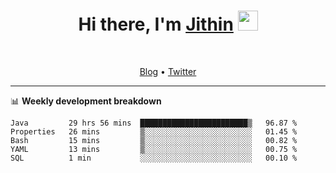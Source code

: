 <h1 align="center">Hi there, I'm <a href="https://jithset.github.io/" target="_blank">Jithin</a> <img
src="https://github.com/blackcater/blackcater/raw/main/images/Hi.gif" height="32" /></h1>

<br />

<p align="center">
  <a href="https://jithset.github.io">Blog</a> •
  <a href="https://twitter.com/jithset">Twitter</a>
</p>

---

📊 **Weekly development breakdown**

<!--START_SECTION:waka-->
```text
Java         29 hrs 56 mins  ████████████████████████▒   96.87 % 
Properties   26 mins         ▒░░░░░░░░░░░░░░░░░░░░░░░░   01.45 % 
Bash         15 mins         ▒░░░░░░░░░░░░░░░░░░░░░░░░   00.82 % 
YAML         13 mins         ▒░░░░░░░░░░░░░░░░░░░░░░░░   00.75 % 
SQL          1 min           ░░░░░░░░░░░░░░░░░░░░░░░░░   00.10 % 
```
<!--END_SECTION:waka-->

